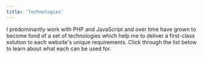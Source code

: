 ```yaml
---
title: 'Technologies'
---
```


I predominantly work with PHP and JavaScript and over time have grown to become fond of a set of technologies which help me to deliver a first-class solution to each website's unique requirements. Click through the list below to learn about what each can be used for.
